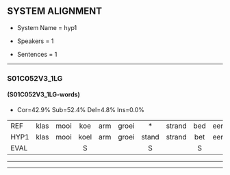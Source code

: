 
## SYSTEM ALIGNMENT

- System Name = hyp1

- Speakers = 1

- Sentences = 1

---

### S01C052V3_1LG

#### (S01C052V3_1LG-words)

- Cor=42.9%	Sub=52.4%	Del=4.8%	Ins=0.0%

|  |  |  |  |  |  |  |  |  |  |  |  |  |  |  |  |  |  |  |  |  |  |  |  |  |  |  |  |  |  |  |  |  |  |  |  |  |  |  |  |  |  |  |
|:--- |:---:|:---:|:---:|:---:|:---:|:---:|:---:|:---:|:---:|:---:|:---:|:---:|:---:|:---:|:---:|:---:|:---:|:---:|:---:|:---:|:---:|:---:|:---:|:---:|:---:|:---:|:---:|:---:|:---:|:---:|:---:|:---:|:---:|:---:|:---:|:---:|:---:|:---:|:---:|:---:|:---:|:---:|
| REF | klas | mooi | koe | arm | groei | * | strand | bed | eerst | voor | draai | sjaal | herfst | duur | straat | leeuw | clown | hoek | krant | hout | vriend | gauw | chips | groen | feest | reis | jas | huis | paard | vijf | muts | * | nieuw | kind | bang | oog | zacht | schoen | plas | neus | knoop | plank |
| HYP1 | klas | mooi | koel | arm | groei | stand | strand | bet | eerst | voor | draai | sjaal | hefs | dier | staat | leel | kloon | hoek |  | kant | halt | vriemd | galtcips | groen | vest | hes | jas | huif | pajrt | vijf |  | mut | niel | kind | pang | oog | bacht | schoen | plaf | neis | knoop | plank |
| EVAL |  |  | S |  |  | S |  | S |  |  |  |  | S | S | S | S | S |  | D | S | S | S | S |  | S | S |  | S | S |  | D | S | S |  | S |  | S |  | S | S |  |  |
---

---
